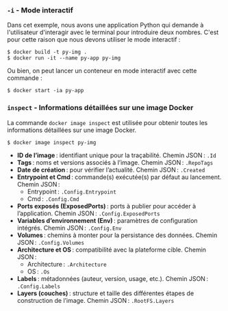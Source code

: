 ### `-i` - Mode interactif
Dans cet exemple, nous avons une application Python qui demande à l'utilisateur d'interagir avec le terminal pour introduire deux nombres.
C'est pour cette raison que nous devons utiliser le mode interactif :

```
$ docker build -t py-img .
$ docker run -it --name py-app py-img
```

Ou bien, on peut lancer un conteneur en mode interactif avec cette commande :
```
$ docker start -ia py-app
```

### `inspect` - Informations détaillées sur une image Docker
La commande `docker image inspect` est utilisée pour obtenir toutes les informations détaillées sur une image Docker.
```
$ docker image inspect py-img
```

- **ID de l’image** : identifiant unique pour la traçabilité.
  Chemin JSON : `.Id`
- **Tags** : noms et versions associés à l’image.
  Chemin JSON : `.RepoTags`
- **Date de création** : pour vérifier l’actualité.
  Chemin JSON : `.Created`
- **Entrypoint et Cmd** : commande(s) exécutée(s) par défaut au lancement.
  Chemin JSON :
    - Entrypoint : `.Config.Entrypoint`
    - Cmd : `.Config.Cmd`
- **Ports exposés (ExposedPorts)** : ports à publier pour accéder à l’application.
  Chemin JSON : `.Config.ExposedPorts`
- **Variables d’environnement (Env)** : paramètres de configuration intégrés.
  Chemin JSON : `.Config.Env`
- **Volumes** : chemins à monter pour la persistance des données.
  Chemin JSON : `.Config.Volumes`
- **Architecture et OS** : compatibilité avec la plateforme cible.
  Chemin JSON :
    - Architecture : `.Architecture`
    - OS : `.Os`
- **Labels** : métadonnées (auteur, version, usage, etc.).
  Chemin JSON : `.Config.Labels`
- **Layers (couches)** : structure et taille des différentes étapes de construction de l’image.
  Chemin JSON : `.RootFS.Layers`


